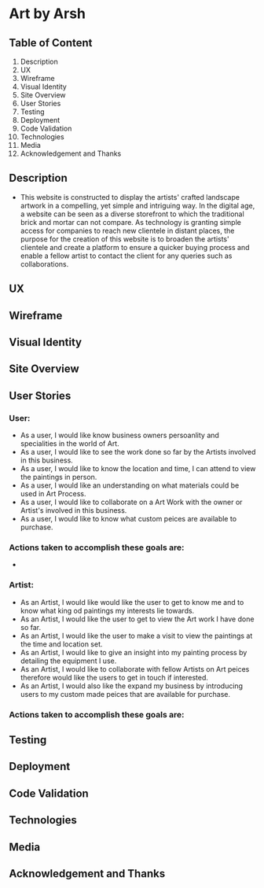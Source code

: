 # Art by Arsh

## Table of Content 

1. Description
2. UX
3. Wireframe
4. Visual Identity
5. Site Overview
6. User Stories
7. Testing 
8. Deployment
9. Code Validation
10. Technologies
11. Media
12. Acknowledgement and Thanks 

## Description
- This website is constructed to display the artists' crafted landscape artwork in a compelling, yet simple and intriguing way. In the digital age, a website can be seen as a diverse storefront to which the traditional brick and mortar can not compare. As technology is granting simple access for companies to reach new clientele in distant places, the purpose for the creation of this website is to broaden the artists' clientele and create a platform to ensure a quicker buying process and enable a fellow artist to contact the client for any queries such as collaborations. 

## UX

## Wireframe

##  Visual Identity

## Site Overview

##  User Stories
### **User:**
- As a user, I would like know business owners persoanlity and specialities in the world of Art. 
- As a user, I would like to see the work done so far by the Artists involved in this business. 
- As a user, I would like to know the location and time, I can attend to view the paintings in person. 
- As a user, I would like an understanding on what materials could be used in Art Process.
- As a user, I would like to collaborate on a Art Work with the owner or Artist's involved in this business.
- As a user, I would like to know what custom peices are available to purchase. 

### Actions taken to accomplish these goals are:
- 

### **Artist:**
- As an Artist, I would like would like the user to get to know me and to know what king od paintings my interests lie towards. 
- As an Artist, I would like the user to get to view the Art work I have done so far.
- As an Artist, I would like the user to make a visit to view the paintings at the time and location set.  
- As an Artist, I would like to give an insight into my painting process by detailing the equipment I use. 
- As an Artist, I would like to collaborate with fellow Artists on Art peices therefore would like the users to get in touch if interested. 
- As an Artist, I would also like the expand my business by introducing users to my custom made peices that are available for purchase. 

### Actions taken to accomplish these goals are:


##  Testing

## Deployment

## Code Validation

## Technologies

## Media

## Acknowledgement and Thanks 







